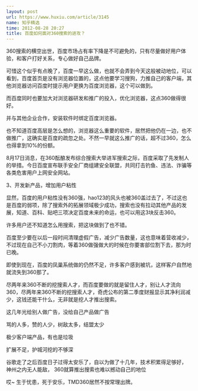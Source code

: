 ```yaml
---
layout: post
url: https://www.huxiu.com/article/3145
name: 知乎精选
time: 2012-08-28 20:27
title: 百度如何面对360搜索的进攻？
---
```

360搜索的横空出世，百度市场占有率下降是不可避免的，只有尽量做好用户体验，和客户打好关系，专心做好自己品牌。

可惜这个似乎有点晚了，百度一早这么做，也就不会弄到今天这般被动地位，可以看到，百度首页是没有浏览器位置的，这点他要学习搜狗，力推自己的客户端，其他浏览器访问百度时提示用户更换为百度浏览器，这个可以做到。

而百度同时也要加大对浏览器研发和推广的投入，优化浏览器，这点360做得很好。

并与其他企业合作，安装软件时绑定百度浏览器。

也不知道百度高层是怎么想的，浏览器这么重要的软件，居然把他仍在一边，也不做推广，这确实是百度的疏忽之处。不然一早就这么推广的话，超不过360，怎么也得拿到10%的份额。

8月17日消息，在360酝酿发布综合搜索大举进军搜索之际，百度采取了先发制人的举措。今日百度宣布联手安全厂商组建安全联盟，共同打击钓鱼、违法、诈骗等各类危害用户上网安全网站。

3、开发新产品，增加用户粘性

显然，百度的用户粘性没有360强，hao123的风头也被360盖过去了，不过这也是百度的弱项，除了搜索外的拓展领域极少成功，搜索也没有拉动其他产品的发展，知道、百科、贴吧三项决定百度未来的命运，也可以用这3块反击360。

许多用户还不知道怎么用搜索，把这块做到了也不错。

百度至少要在以后一段时间清理虚假广告，减少广告数量，这也意味着营收减少，不过现在自己不小刀割肉，等着360做强做大的时候在你要害部位割下去，那为时已晚。

即使到现在，百度的凤巢系统做的仍然不足，许多客户感到被坑，这样客户自然地就流失到360那了。

尽两年来360不断的挖搜索人才，而百度要做的就是留住人才，别让人才流向360，尽两年来360不断的挖搜索人才，奇虎公布的第二季度财报显示其净利润减少，这钱还能干什么，无非就是挖人才推出搜索。

这几年光给别人做广告，没给自己产品做广告

骂的人多，赞的人少，树敌太多，结盟太少

极少客户端产品，有也是垃圾

扩展不足，护城河挖的不够深

谷歌走了之后百度日子过得太安乐了，自以为做了十几年，技术积累得足够好， 神州之内无人能敌， 360就算推出搜索也难以撼动自己的地位

哎~ 生于忧患，死于安乐，TMD360居然不按常理出牌。

